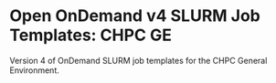 # Open OnDemand v4 SLURM Job Templates: CHPC GE

Version 4 of OnDemand SLURM job templates for the CHPC General Environment.

